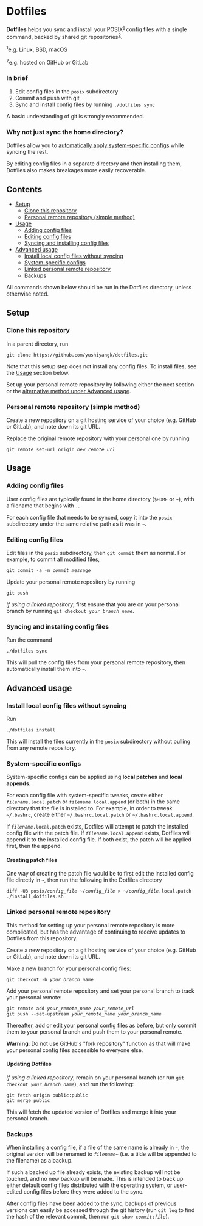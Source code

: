 # Dotfiles

**Dotfiles** helps you sync and install your POSIX<sup><a href="#posix">1</a></sup> config files with a single command, backed by shared git repositories<sup><a href="#git">2</a></sup>.

<a name="posix"></a><sup>1</sup>e.g. Linux, BSD, macOS

<a name="git"></a><sup>2</sup>e.g. hosted on GitHub or GitLab

### In brief

1. Edit config files in the `posix` subdirectory
2. Commit and push with git
3. Sync and install config files by running `./dotfiles sync`

A basic understanding of git is strongly recommended.

### Why not just sync the home directory?

Dotfiles allow you to [automatically apply system-specific configs](#system-specific-configs) while syncing the rest.

By editing config files in a separate directory and then installing them, Dotfiles also makes breakages more easily recoverable.

## Contents

- [Setup](#setup)
	- [Clone this repository](#clone-this-repository)
	- [Personal remote repository (simple method)](#personal-remote-repository-simple-method)
- [Usage](#usage)
	- [Adding config files](#adding-config-files)
	- [Editing config files](#editing-config-files)
	- [Syncing and installing config files](#syncing-and-installing-config-files)
- [Advanced usage](#advanced-usage)
	- [Install local config files without syncing](#install-local-config-files-without-syncing)
	- [System-specific configs](#system-specific-configs)
	- [Linked personal remote repository](#linked-personal-remote-repository)
	- [Backups](#backups)

All commands shown below should be run in the Dotfiles directory, unless otherwise noted.

## Setup

### Clone this repository

In a parent directory, run
```
git clone https://github.com/yushiyangk/dotfiles.git
```

Note that this setup step does not install any config files. To install files, see the [Usage](#usage) section below.

Set up your personal remote repository by following either the next section or the [alternative method under Advanced usage](#linked-personal-remote-repository).

### Personal remote repository (simple method)

Create a new repository on a git hosting service of your choice (e.g. GitHub or GitLab), and note down its git URL.

Replace the original remote repository with your personal one by running
<pre><code>git remote set-url origin <var>new_remote_url</var></code></pre>

## Usage

### Adding config files

User config files are typically found in the home directory (`$HOME` or `~`), with a filename that begins with `.`.

For each config file that needs to be synced, copy it into the `posix` subdirectory under the same relative path as it was in `~`.

### Editing config files

Edit files in the `posix` subdirectory, then `git commit` them as normal. For example, to commit all modified files,
<pre><code>git commit -a -m <var>commit_message</var></code></pre>

Update your personal remote repository by running
```
git push
```

<aside><i>If using a linked repository</i>, first ensure that you are on your personal branch by running <code>git checkout <var>your_branch_name</var></code>.</aside>

### Syncing and installing config files

Run the command

```
./dotfiles sync
```

This will pull the config files from your personal remote repository, then automatically install them into `~`.

## Advanced usage

### Install local config files without syncing

Run
```
./dotfiles install
```

This will install the files currently in the `posix` subdirectory without pulling from any remote repository.

### System-specific configs

System-specific configs can be applied using **local patches** and **local appends**.

For each config file with system-specific tweaks, create either <code><var>filename</var>.local.patch</code> or <code><var>filename</var>.local.append</code> (or both) in the same directory that the file is installed to. For example, in order to tweak `~/.bashrc`, create either `~/.bashrc.local.patch` or `~/.bashrc.local.append`.

If <code><var>filename</var>.local.patch</code> exists, Dotfiles will attempt to patch the installed config file with the patch file. If <code><var>filename</var>.local.append</code> exists, Dotfiles will append it to the installed config file. If both exist, the patch will be applied first, then the append.

#### Creating patch files

One way of creating the patch file would be to first edit the installed config file directly in `~`, then run the following in the Dotfiles directory
<pre><code>diff -U3 posix/<var>config_file</var> ~/<var>config_file</var> > ~/<var>config_file</var>.local.patch
./install_dotfiles.sh</code></pre>

### Linked personal remote repository

This method for setting up your personal remote repository is more complicated, but has the advantage of continuing to receive updates to Dotfiles from this repository.

Create a new repository on a git hosting service of your choice (e.g. GitHub or GitLab), and note down its git URL.

Make a new branch for your personal config files:
<pre><code>git checkout -b <var>your_branch_name</var></code></pre>

Add your personal remote repository and set your personal branch to track your personal remote:
<pre><code>git remote add <var>your_remote_name</var> <var>your_remote_url</var>
git push --set-upstream <var>your_remote_name</var> <var>your_branch_name</var></code></pre>

Thereafter, add or edit your personal config files as before, but only commit them to your personal branch and push them to your personal remote.

**Warning**: Do not use GitHub's "fork repository" function as that will make your personal config files accessible to everyone else.

#### Updating Dotfiles

*If using a linked repository*, remain on your personal branch (or run <code>git checkout <var>your_branch_name</var></code>), and run the following:
<pre><code>git fetch origin public:public
git merge public</code></pre>

This will fetch the updated version of Dotfiles and merge it into your personal branch.

### Backups

When installing a config file, if a file of the same name is already in `~`, the original version will be renamed to <code><var>filename</var>~</code> (i.e. a tilde will be appended to the filename) as a backup.

If such a backed up file already exists, the existing backup will not be touched, and no new backup will be made. This is intended to back up either default config files distributed with the operating system, or user-edited config files before they were added to the sync.

After config files have been added to the sync, backups of previous versions can easily be accessed through the git history (run `git log` to find the hash of the relevant commit, then run <code>git show <var>commit</var>:<var>file</var></code>).
